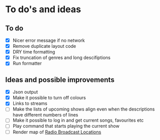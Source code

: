 # To do's and ideas

## To do
- [x] Nicer error message if no network
- [x] Remove duplicate layout code
- [x] DRY time formatting
- [x] Fix truncation of genres and long descifiptions
- [x] Run formatter

## Ideas and possible improvements

- [x] Json output
- [x] Make it possible to turn off colours
- [x] Links to streams
- [ ] Make the lists of upcoming shows align even when the descriptions have different numbers of lines
- [ ] Make it possible to log in and get current songs, favourites etc
- [ ] Play command that starts playing the current show
- [ ] Render map of [Radio Broadcast Locations](https://www.nts.live/explore/location)
